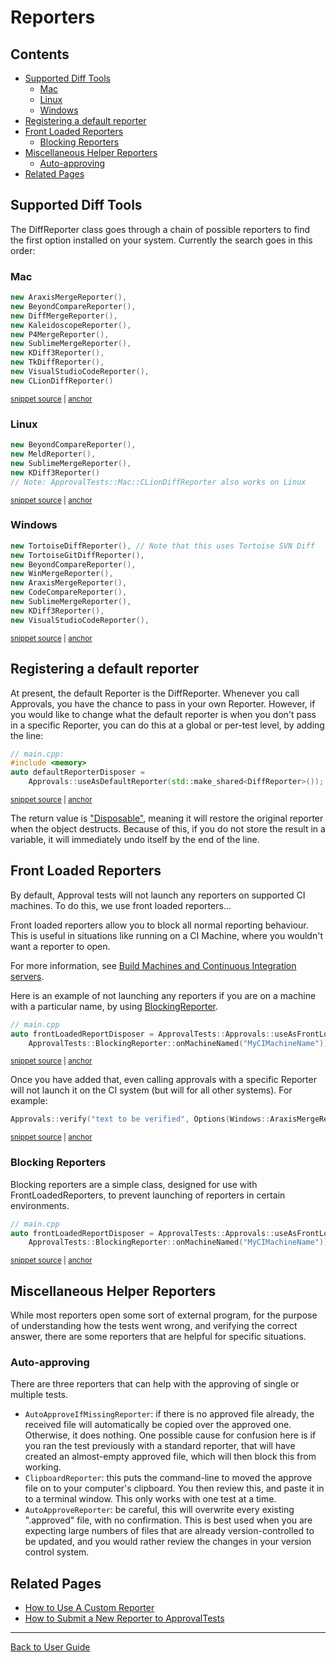 <a id="top"></a>

# Reporters


<!-- toc -->
## Contents

  * [Supported Diff Tools](#supported-diff-tools)
    * [Mac](#mac)
    * [Linux](#linux)
    * [Windows](#windows)
  * [Registering a default reporter](#registering-a-default-reporter)
  * [Front Loaded Reporters](#front-loaded-reporters)
    * [Blocking Reporters](#blocking-reporters)
  * [Miscellaneous Helper Reporters](#miscellaneous-helper-reporters)
    * [Auto-approving](#auto-approving)
  * [Related Pages](#related-pages)<!-- endToc -->


## Supported Diff Tools

The DiffReporter class goes through a chain of possible reporters to find the first option installed on your system.
Currently the search goes in this order:

### Mac

<!-- snippet: mac_diff_reporters -->
<a id='snippet-mac_diff_reporters'></a>
```cpp
new AraxisMergeReporter(),
new BeyondCompareReporter(),
new DiffMergeReporter(),
new KaleidoscopeReporter(),
new P4MergeReporter(),
new SublimeMergeReporter(),
new KDiff3Reporter(),
new TkDiffReporter(),
new VisualStudioCodeReporter(),
new CLionDiffReporter()
```
<sup><a href='/ApprovalTests/reporters/MacReporters.cpp#L63-L74' title='File snippet `mac_diff_reporters` was extracted from'>snippet source</a> | <a href='#snippet-mac_diff_reporters' title='Navigate to start of snippet `mac_diff_reporters`'>anchor</a></sup>
<!-- endSnippet -->

### Linux

<!-- snippet: linux_diff_reporters -->
<a id='snippet-linux_diff_reporters'></a>
```cpp
new BeyondCompareReporter(),
new MeldReporter(),
new SublimeMergeReporter(),
new KDiff3Reporter()
// Note: ApprovalTests::Mac::CLionDiffReporter also works on Linux
```
<sup><a href='/ApprovalTests/reporters/LinuxReporters.cpp#L55-L61' title='File snippet `linux_diff_reporters` was extracted from'>snippet source</a> | <a href='#snippet-linux_diff_reporters' title='Navigate to start of snippet `linux_diff_reporters`'>anchor</a></sup>
<!-- endSnippet -->

### Windows

<!-- snippet: windows_diff_reporters -->
<a id='snippet-windows_diff_reporters'></a>
```cpp
new TortoiseDiffReporter(), // Note that this uses Tortoise SVN Diff
new TortoiseGitDiffReporter(),
new BeyondCompareReporter(),
new WinMergeReporter(),
new AraxisMergeReporter(),
new CodeCompareReporter(),
new SublimeMergeReporter(),
new KDiff3Reporter(),
new VisualStudioCodeReporter(),
```
<sup><a href='/ApprovalTests/reporters/WindowsReporters.cpp#L94-L104' title='File snippet `windows_diff_reporters` was extracted from'>snippet source</a> | <a href='#snippet-windows_diff_reporters' title='Navigate to start of snippet `windows_diff_reporters`'>anchor</a></sup>
<!-- endSnippet -->

## Registering a default reporter

At present, the default Reporter is the DiffReporter. Whenever you call Approvals, you have the chance to pass in your own Reporter. However, if you would like to change what the default reporter is when you don't pass in a specific Reporter, you can do this at a global or per-test level, by adding the line:

<!-- snippet: use_as_default_reporter_in_main -->
<a id='snippet-use_as_default_reporter_in_main'></a>
```cpp
// main.cpp:
#include <memory>
auto defaultReporterDisposer =
    Approvals::useAsDefaultReporter(std::make_shared<DiffReporter>());
```
<sup><a href='/tests/Catch2_Tests/main.cpp#L18-L23' title='File snippet `use_as_default_reporter_in_main` was extracted from'>snippet source</a> | <a href='#snippet-use_as_default_reporter_in_main' title='Navigate to start of snippet `use_as_default_reporter_in_main`'>anchor</a></sup>
<!-- endSnippet -->

The return value is ["Disposable"](/doc/DisposableObjects.md#top), meaning it will restore the original reporter when the object destructs. Because of this, if you do not store the result in a variable, it will immediately undo itself by the end of the line.

## Front Loaded Reporters

By default, Approval tests will not launch any reporters on supported CI machines. To do this, we use front loaded reporters...

Front loaded reporters allow you to block all normal reporting behaviour. This is useful in situations like running on a CI Machine, where you wouldn't want a reporter to open.

For more information, see [Build Machines and Continuous Integration servers](/doc/BuildMachinesAndCI.md#top).

Here is an example of not launching any reporters if you are on a machine with a particular name, by using [BlockingReporter](https://github.com/approvals/ApprovalTests.cpp/blob/master/ApprovalTests/reporters/BlockingReporter.h).

<!-- snippet: do_not_report_on_named_machine -->
<a id='snippet-do_not_report_on_named_machine'></a>
```cpp
// main.cpp
auto frontLoadedReportDisposer = ApprovalTests::Approvals::useAsFrontLoadedReporter(
    ApprovalTests::BlockingReporter::onMachineNamed("MyCIMachineName"));
```
<sup><a href='/examples/googletest_existing_main/main.cpp#L19-L23' title='File snippet `do_not_report_on_named_machine` was extracted from'>snippet source</a> | <a href='#snippet-do_not_report_on_named_machine' title='Navigate to start of snippet `do_not_report_on_named_machine`'>anchor</a></sup>
<!-- endSnippet -->

Once you have added that, even calling approvals with a specific Reporter will not launch it on the CI system (but will for all other systems). For example:

<!-- snippet: basic_approval_with_reporter -->
<a id='snippet-basic_approval_with_reporter'></a>
```cpp
Approvals::verify("text to be verified", Options(Windows::AraxisMergeReporter()));
```
<sup><a href='/examples/googletest_existing_main/GoogleTestApprovalsTests.cpp#L15-L17' title='File snippet `basic_approval_with_reporter` was extracted from'>snippet source</a> | <a href='#snippet-basic_approval_with_reporter' title='Navigate to start of snippet `basic_approval_with_reporter`'>anchor</a></sup>
<!-- endSnippet -->

### Blocking Reporters

Blocking reporters are a simple class, designed for use with FrontLoadedReporters, to prevent launching of reporters in certain environments.

<!-- snippet: do_not_report_on_named_machine -->
<a id='snippet-do_not_report_on_named_machine'></a>
```cpp
// main.cpp
auto frontLoadedReportDisposer = ApprovalTests::Approvals::useAsFrontLoadedReporter(
    ApprovalTests::BlockingReporter::onMachineNamed("MyCIMachineName"));
```
<sup><a href='/examples/googletest_existing_main/main.cpp#L19-L23' title='File snippet `do_not_report_on_named_machine` was extracted from'>snippet source</a> | <a href='#snippet-do_not_report_on_named_machine' title='Navigate to start of snippet `do_not_report_on_named_machine`'>anchor</a></sup>
<!-- endSnippet -->

## Miscellaneous Helper Reporters

While most reporters open some sort of external program, for the purpose of understanding how the tests went wrong, and verifying the correct answer, there are some reporters that are helpful for specific situations.

### Auto-approving

There are three reporters that can help with the approving of single or multiple tests.

* `AutoApproveIfMissingReporter`: if there is no approved file already, the received file will automatically be copied over the approved one. Otherwise, it does nothing. One possible cause for confusion here is if you ran the test previously with a standard reporter, that will have created an almost-empty approved file, which will then block this from working.
* `ClipboardReporter`: this puts the command-line to moved the approve file on to your computer's clipboard. You then review this, and paste it in to a terminal window. This only works with one test at a time.
* `AutoApproveReporter`: be careful, this will overwrite every existing ".approved" file, with no confirmation. This is best used when you are expecting large numbers of files that are already version-controlled to be updated, and you would rather review the changes in your version control system. 


## Related Pages

* [How to Use A Custom Reporter](/doc/how_tos/UseACustomReporter.md#top)
* [How to Submit a New Reporter to ApprovalTests](/doc/how_tos/SubmitANewReporterToApprovalTests.md#top)


---

[Back to User Guide](/doc/README.md#top)
